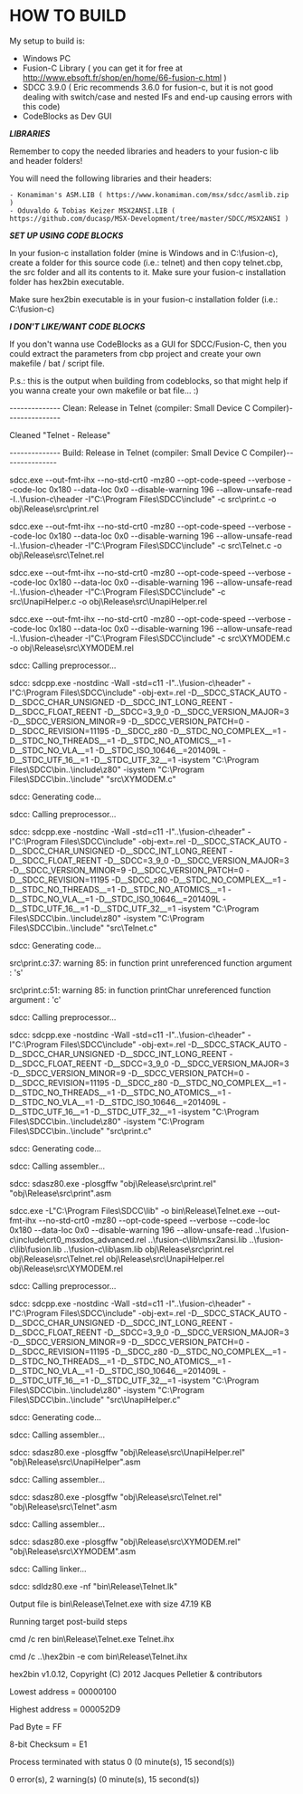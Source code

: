 # HOW TO BUILD

My setup to build is:

- Windows PC
- Fusion-C Library ( you can get it for free at http://www.ebsoft.fr/shop/en/home/66-fusion-c.html )
- SDCC 3.9.0 ( Eric recommends 3.6.0 for fusion-c, but it is not good dealing with switch/case and 
  nested IFs and end-up causing errors with this code)
- CodeBlocks as Dev GUI

***LIBRARIES***

Remember to copy the needed libraries and headers to your fusion-c lib and header folders!

You will need the following libraries and their headers:

	- Konamiman's ASM.LIB ( https://www.konamiman.com/msx/sdcc/asmlib.zip )
	- Oduvaldo & Tobias Keizer MSX2ANSI.LIB ( https://github.com/ducasp/MSX-Development/tree/master/SDCC/MSX2ANSI )

***SET UP USING CODE BLOCKS***

In your fusion-c installation folder (mine is Windows and in C:\fusion-c), create a folder for this 
source code (i.e.: telnet) and then copy telnet.cbp, the src folder and all its contents to it. Make 
sure your fusion-c installation folder has hex2bin executable. 

Make sure hex2bin executable is in your fusion-c installation folder (i.e.: C:\fusion-c)

***I DON'T LIKE/WANT CODE BLOCKS***

If you don't wanna use CodeBlocks as a GUI for SDCC/Fusion-C, then you could extract the parameters 
from cbp project and create your own makefile / bat / script file.

P.s.: this is the output when building from codeblocks, so that might help if you wanna create your own 
makefile or bat file... :)

-------------- Clean: Release in Telnet (compiler: Small Device C Compiler)---------------

Cleaned "Telnet - Release"

-------------- Build: Release in Telnet (compiler: Small Device C Compiler)---------------

sdcc.exe --out-fmt-ihx --no-std-crt0 -mz80 --opt-code-speed --verbose --code-loc 0x180 --data-loc 0x0 --disable-warning 196 --allow-unsafe-read -I..\fusion-c\header -I"C:\Program Files\SDCC\include" -c src\print.c -o obj\Release\src\print.rel

sdcc.exe --out-fmt-ihx --no-std-crt0 -mz80 --opt-code-speed --verbose --code-loc 0x180 --data-loc 0x0 --disable-warning 196 --allow-unsafe-read -I..\fusion-c\header -I"C:\Program Files\SDCC\include" -c src\Telnet.c -o obj\Release\src\Telnet.rel

sdcc.exe --out-fmt-ihx --no-std-crt0 -mz80 --opt-code-speed --verbose --code-loc 0x180 --data-loc 0x0 --disable-warning 196 --allow-unsafe-read -I..\fusion-c\header -I"C:\Program Files\SDCC\include" -c src\UnapiHelper.c -o obj\Release\src\UnapiHelper.rel

sdcc.exe --out-fmt-ihx --no-std-crt0 -mz80 --opt-code-speed --verbose --code-loc 0x180 --data-loc 0x0 --disable-warning 196 --allow-unsafe-read -I..\fusion-c\header -I"C:\Program Files\SDCC\include" -c src\XYMODEM.c -o obj\Release\src\XYMODEM.rel

sdcc: Calling preprocessor...

sdcc: sdcpp.exe -nostdinc -Wall -std=c11 -I"..\fusion-c\header" -I"C:\Program Files\SDCC\include" -obj-ext=.rel -D__SDCC_STACK_AUTO -D__SDCC_CHAR_UNSIGNED -D__SDCC_INT_LONG_REENT -D__SDCC_FLOAT_REENT -D__SDCC=3_9_0 -D__SDCC_VERSION_MAJOR=3 -D__SDCC_VERSION_MINOR=9 -D__SDCC_VERSION_PATCH=0 -D__SDCC_REVISION=11195 -D__SDCC_z80 -D__STDC_NO_COMPLEX__=1 -D__STDC_NO_THREADS__=1 -D__STDC_NO_ATOMICS__=1 -D__STDC_NO_VLA__=1 -D__STDC_ISO_10646__=201409L -D__STDC_UTF_16__=1 -D__STDC_UTF_32__=1 -isystem "C:\Program Files\SDCC\bin\..\include\z80" -isystem "C:\Program Files\SDCC\bin\..\include" "src\XYMODEM.c"

sdcc: Generating code...

sdcc: Calling preprocessor...

sdcc: sdcpp.exe -nostdinc -Wall -std=c11 -I"..\fusion-c\header" -I"C:\Program Files\SDCC\include" -obj-ext=.rel -D__SDCC_STACK_AUTO -D__SDCC_CHAR_UNSIGNED -D__SDCC_INT_LONG_REENT -D__SDCC_FLOAT_REENT -D__SDCC=3_9_0 -D__SDCC_VERSION_MAJOR=3 -D__SDCC_VERSION_MINOR=9 -D__SDCC_VERSION_PATCH=0 -D__SDCC_REVISION=11195 -D__SDCC_z80 -D__STDC_NO_COMPLEX__=1 -D__STDC_NO_THREADS__=1 -D__STDC_NO_ATOMICS__=1 -D__STDC_NO_VLA__=1 -D__STDC_ISO_10646__=201409L -D__STDC_UTF_16__=1 -D__STDC_UTF_32__=1 -isystem "C:\Program Files\SDCC\bin\..\include\z80" -isystem "C:\Program Files\SDCC\bin\..\include" "src\Telnet.c"

sdcc: Generating code...

src\print.c:37: warning 85: in function print unreferenced function argument : 's'

src\print.c:51: warning 85: in function printChar unreferenced function argument : 'c'

sdcc: Calling preprocessor...

sdcc: sdcpp.exe -nostdinc -Wall -std=c11 -I"..\fusion-c\header" -I"C:\Program Files\SDCC\include" -obj-ext=.rel -D__SDCC_STACK_AUTO -D__SDCC_CHAR_UNSIGNED -D__SDCC_INT_LONG_REENT -D__SDCC_FLOAT_REENT -D__SDCC=3_9_0 -D__SDCC_VERSION_MAJOR=3 -D__SDCC_VERSION_MINOR=9 -D__SDCC_VERSION_PATCH=0 -D__SDCC_REVISION=11195 -D__SDCC_z80 -D__STDC_NO_COMPLEX__=1 -D__STDC_NO_THREADS__=1 -D__STDC_NO_ATOMICS__=1 -D__STDC_NO_VLA__=1 -D__STDC_ISO_10646__=201409L -D__STDC_UTF_16__=1 -D__STDC_UTF_32__=1 -isystem "C:\Program Files\SDCC\bin\..\include\z80" -isystem "C:\Program Files\SDCC\bin\..\include" "src\print.c"

sdcc: Generating code...

sdcc: Calling assembler...

sdcc: sdasz80.exe -plosgffw "obj\Release\src\print.rel" "obj\Release\src\print".asm

sdcc.exe -L"C:\Program Files\SDCC\lib" -o bin\Release\Telnet.exe --out-fmt-ihx --no-std-crt0 -mz80 --opt-code-speed --verbose --code-loc 0x180 --data-loc 0x0 --disable-warning 196 --allow-unsafe-read ..\fusion-c\include\crt0_msxdos_advanced.rel ..\fusion-c\lib\msx2ansi.lib ..\fusion-c\lib\fusion.lib ..\fusion-c\lib\asm.lib obj\Release\src\print.rel obj\Release\src\Telnet.rel obj\Release\src\UnapiHelper.rel obj\Release\src\XYMODEM.rel

sdcc: Calling preprocessor...

sdcc: sdcpp.exe -nostdinc -Wall -std=c11 -I"..\fusion-c\header" -I"C:\Program Files\SDCC\include" -obj-ext=.rel -D__SDCC_STACK_AUTO -D__SDCC_CHAR_UNSIGNED -D__SDCC_INT_LONG_REENT -D__SDCC_FLOAT_REENT -D__SDCC=3_9_0 -D__SDCC_VERSION_MAJOR=3 -D__SDCC_VERSION_MINOR=9 -D__SDCC_VERSION_PATCH=0 -D__SDCC_REVISION=11195 -D__SDCC_z80 -D__STDC_NO_COMPLEX__=1 -D__STDC_NO_THREADS__=1 -D__STDC_NO_ATOMICS__=1 -D__STDC_NO_VLA__=1 -D__STDC_ISO_10646__=201409L -D__STDC_UTF_16__=1 -D__STDC_UTF_32__=1 -isystem "C:\Program Files\SDCC\bin\..\include\z80" -isystem "C:\Program Files\SDCC\bin\..\include" "src\UnapiHelper.c"

sdcc: Generating code...

sdcc: Calling assembler...

sdcc: sdasz80.exe -plosgffw "obj\Release\src\UnapiHelper.rel" "obj\Release\src\UnapiHelper".asm

sdcc: Calling assembler...

sdcc: sdasz80.exe -plosgffw "obj\Release\src\Telnet.rel" "obj\Release\src\Telnet".asm

sdcc: Calling assembler...

sdcc: sdasz80.exe -plosgffw "obj\Release\src\XYMODEM.rel" "obj\Release\src\XYMODEM".asm

sdcc: Calling linker...

sdcc: sdldz80.exe -nf "bin\Release\Telnet.lk"

Output file is bin\Release\Telnet.exe with size 47.19 KB

Running target post-build steps

cmd /c ren bin\Release\Telnet.exe Telnet.ihx

cmd /c ..\hex2bin -e com bin\Release\Telnet.ihx

hex2bin v1.0.12, Copyright (C) 2012 Jacques Pelletier & contributors

Lowest address = 00000100

Highest address = 000052D9

Pad Byte = FF

8-bit Checksum = E1

Process terminated with status 0 (0 minute(s), 15 second(s))

0 error(s), 2 warning(s) (0 minute(s), 15 second(s))
